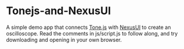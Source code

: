 # Tonejs-and-NexusUI

A simple demo app that connects [Tone.js](https://github.com/Tonejs/Tone.js/) with [NexusUI](https://github.com/nexus-js/ui/) to create an oscilloscope. Read the comments in js/script.js to follow along, and try downloading and opening in your own browser.
